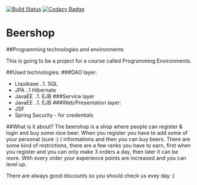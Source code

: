 [![Build Status](https://travis-ci.org/Holi60k/Beershop.svg?branch=master)](https://travis-ci.org/Holi60k/Beershop)
[![Codacy Badge](https://api.codacy.com/project/badge/grade/7d87cbfeb50f4dfdb2589ad9c9f9d31a)](https://www.codacy.com)


# Beershop
##Programming technologies and environments

This is going to be a project for a course called Programming Environments.

##Used technologies:
###DAO layer:
* Liquibase
..1. SQL
* JPA
..1 Hibernate
* JavaEE
..1. EJB
###Service layer
* JavaEE
..1. EJB
###Web/Presentation layer:
* JSF 
* Spring Security - for credentials

##What is it about?
The beershop is a shop where people can register & login and buy some nice beer.
When you register you have to add some of your personal (sure :) ) informations and then you can buy beers.
There are some kind of restrictions, there are a few ranks you have to earn,
first when you register and you can only make 3 orders a day, then later it can be more.
With every order your experience points are increased and you can level up.

There are always good discounts so you should check us evey day :)
